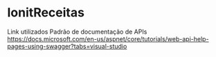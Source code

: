 # IonitReceitas

Link utilizados
  Padrão de documentação de APIs
    https://docs.microsoft.com/en-us/aspnet/core/tutorials/web-api-help-pages-using-swagger?tabs=visual-studio
